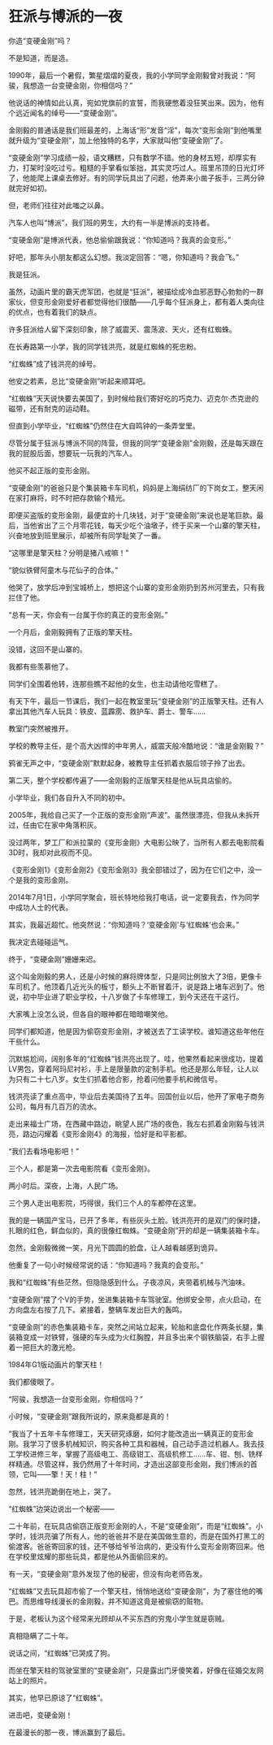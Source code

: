# 狂派与博派的一夜

你造“变硬金刚”吗？ 

不是知道，而是造。 

1990年，最后一个暑假，繁星熠熠的夏夜，我的小学同学金刚毅曾对我说：“阿骏，我想造一台变硬金刚，你相信吗？” 

他说话的神情如此认真，宛如党旗前的宣誓，而我硬憋着没狂笑出来。因为，他有个远近闻名的绰号——“变硬金刚”。 

金刚毅的普通话是我们班最差的，上海话“形”发音“淫”，每次“变形金刚”到他嘴里就升级为“变硬金刚”，加上他独特的名字，大家就叫他“变硬金刚”了。 

“变硬金刚”学习成绩一般，语文糟糕，只有数学不错。他的身材五短，却厚实有力，打架时没吃过亏。粗糙的手掌看似笨拙，其实灵巧过人。班里吊顶的日光灯坏了，他能爬上课桌去修好。有的同学玩具出了问题，他弄来小凿子扳手，三两分钟就完好如初。 

但，老师们往往对此嗤之以鼻。 

汽车人也叫“博派”，我们班的男生，大约有一半是博派的支持者。 

“变硬金刚”是博派代表，他总偷偷跟我说：“你知道吗？我真的会变形。” 

好吧，那年头小朋友都这么幻想。我淡定回答：“嗯，你知道吗？我会飞。” 

我是狂派。 

虽然，动画片里的霸天虎军团，也就是“狂派”，被描绘成冷血邪恶野心勃勃的一群家伙，但变形金刚爱好者都觉得他们很酷——几乎每个狂派身上，都有着人类向往的优点，也有着我们的缺点。 

许多狂派给人留下深刻印象，除了威震天、震荡波、天火，还有红蜘蛛。 

在长寿路第一小学，我的同学钱洪亮，就是红蜘蛛的死忠粉。 

“红蜘蛛”成了钱洪亮的绰号。 

他安之若素，总比“变硬金刚”听起来顺耳吧。 

“红蜘蛛”天天说快要去美国了，到时候给我们寄好吃的巧克力、迈克尔·杰克逊的磁带，还有耐克的运动鞋。 

但直到小学毕业，“红蜘蛛”仍然住在大自鸣钟的一条弄堂里。 

尽管分属于狂派与博派不同的阵营，但我的同学“变硬金刚”金刚毅，还是每天跟在我的屁股后面，想要玩一玩我的汽车人。 

他买不起正版的变形金刚。 

“变硬金刚”的爸爸只是个集装箱卡车司机，妈妈是上海绢纺厂的下岗女工，整天闲在家打麻将，时不时把存款输个精光。 

即便买盗版的变形金刚，最便宜的十几块钱，对于“变硬金刚”来说也是笔巨款。最后，当他省出了三个月零花钱，每天少吃个油墩子，终于买来一个山寨的擎天柱，兴奋地放到班里展示，却被所有同学耻笑了一番。 

“这哪里是擎天柱？分明是猪八戒嘛！” 

“貌似铁臂阿童木与花仙子的合体。” 

他哭了，放学后冲到宝城桥上，想把这个山寨的变形金刚扔到苏州河里去，只有我拦住了他。 

“总有一天，你会有一台属于你的真正的变形金刚。” 

一个月后，金刚毅拥有了正版的擎天柱。 

没错，这回不是山寨的。 

我都有些羡慕他了。 

同学们全围着他转，连那些瞧不起他的女生，也主动请他吃雪糕了。 

有天下午，最后一节课后，我们一起在教室里玩“变硬金刚”的正版擎天柱。还有人拿出其他汽车人玩具：铁皮、蓝霹雳、救护车、爵士、警车…… 

教室门突然被推开。 

学校的教导主任，是个高大凶悍的中年男人，威震天般冷酷地说：“谁是金刚毅？” 

鸦雀无声之中，“变硬金刚”默默起身，被教导主任抓着衣服后领子拎了出去。 

第二天，整个学校都传遍了——金刚毅的正版擎天柱是他从玩具店偷的。 

小学毕业，我们各自升入不同的初中。 

2005年，我给自己买了一个正版的变形金刚“声波”。虽然很漂亮，但我从未拆开过，任由它在家中角落积灰。 

没过两年，梦工厂和派拉蒙的《变形金刚》大电影公映了，当所有人都去电影院看3D时，我却对此视而不见。 

《变形金刚1》《变形金刚2》《变形金刚3》我全部错过了，因为在它们之中，没一个是我的变形金刚。 

2014年7月1日，小学同学聚会，班长特地给我打电话，说一定要我去，作为同学中成功人士的代表。 

其实，我最近超忙。他突然说：“你知道吗？‘变硬金刚’与‘红蜘蛛’也会来。” 

我决定去碰碰运气。 

终于，“变硬金刚”姗姗来迟。 

这个叫金刚毅的男人，还是小时候的麻将牌体型，只是同比例放大了3倍，更像卡车司机了。他顶着几近光头的板寸，额头上不断冒着汗，说是路上堵车迟到了。他说，初中毕业进了职业学校，十八岁做了卡车修理工，到今天还在干这行。 

大家嘴上没怎么说，但各自的眼神都在暗暗嘲笑他。 

同学们都知道，他是因为偷窃变形金刚，才被送去了工读学校。谁知道这些年他在干些什么。 

沉默尴尬间，阔别多年的“红蜘蛛”钱洪亮出现了。哇，他果然看起来很成功，提着LV男包，穿着阿玛尼衬衫，手上是限量款的定制手机。他还是那么年轻，让人以为只有二十七八岁。女生们抓着他合影，抢着问他要手机和微信号。 

钱洪亮读了重点高中，毕业后去美国待了五年。回国创业以后，他开了家电子商务公司，每月有几百万的流水。 

走出来福士广场，在西藏中路边，眺望人民广场的夜色，我左右抓着金刚毅与钱洪亮，路边闪耀着《变形金刚4》的海报，恰好是和平影都。 

“我们去看场电影吧！” 

三个人，都是第一次去电影院看《变形金刚》。 

两小时后。深夜，上海，人民广场。 

三个男人走出电影院，巧得很，我们三个人的车都停在这里。

我的是一辆国产宝马，已开了多年，有些灰头土脸。钱洪亮开的是双门的保时捷，扎眼的红色，鲜血似的，真的很像红蜘蛛。“变硬金刚”开的却是一辆集装箱卡车。 

忽然，金刚毅微微一笑，月光下圆圆的脸盘，让人越看越感到诡异。 

他重复了一句小时候经常说的话：“你知道吗？我真的会变形。” 

我和“红蜘蛛”有些茫然，但隐隐感到什么。子夜凉风，夹带着机械与汽油味。 

“变硬金刚”摆了个V的手势，坐进集装箱卡车驾驶室。他绑安全带，点火启动，在方向盘左右按了几下。紧接着，整辆车发出巨大的轰鸣。 

“变硬金刚”的赤色集装箱卡车，突然之间站立起来，轮胎和底盘化作两条长腿，集装箱变成一对铁臂，强硬的车头成为火红胸膛，并且多出来个钢铁脑袋，右手上握着一把巨大的激光枪。 

1984年G1版动画片的擎天柱！ 

我们都傻眼了。 

“阿骏，我想造一台变形金刚，你相信吗？” 

小时候，“变硬金刚”跟我所说的，原来竟都是真的！ 

“我当了十五年卡车修理工，天天研究琢磨，如何才能改造出一辆真正的变形金刚。我学习了很多机械知识，购买各种工具和器械，自己动手造过机器人。我去技工学校进修三年，掌握了高级电工、高级钳工、高级机修工……车、钳、刨、铣样样精通。尽管这样，我仍然用了十年时间，才造出这部变形金刚，我们博派的首领，它叫——擎！天！柱！” 

忽然，钱洪亮跪倒在地上，哭了。 

“红蜘蛛”边哭边说出一个秘密—— 

二十年前，在玩具店偷窃正版变形金刚的人，不是“变硬金刚”，而是“红蜘蛛”。小学时，钱洪亮骗了所有人，他的爸爸并不是在美国做生意的，而是在国外打黑工的偷渡客。爸爸寄回家的钱，还不够给爷爷治病的，更没有什么变形金刚寄回来。他在学校里炫耀的那些玩具，都是他从外面偷回来的。 

有一天，“变硬金刚”意外发现了他的秘密，但没有向老师告发。 

“红蜘蛛”又去玩具超市偷了一个擎天柱，悄悄地送给“变硬金刚”，为了塞住他的嘴巴。而思维导线漫长的金刚毅，并不知道这竟是被偷窃的赃物。 

于是，老板认为这个经常来光顾却从不买东西的穷鬼小学生就是窃贼。 

真相隐瞒了二十年。 

说话之间，“红蜘蛛”已哭成了狗。 

而坐在擎天柱的驾驶室里的“变硬金刚”，只是露出门牙傻笑着，好像在征婚交友网站上的照片。 

其实，他早已原谅了“红蜘蛛”。 

进击吧，变硬金刚！ 

在最漫长的那一夜，博派赢到了最后。